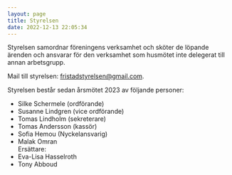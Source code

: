 ```yaml
---
layout: page
title: Styrelsen
date: 2022-12-13 22:05:34
---
```


<!-- wp:paragraph -->
<p>Styrelsen samordnar föreningens verksamhet och sköter de löpande ärenden och ansvarar för den verksamhet som husmötet inte delegerat till annan arbetsgrupp.</p>
<!-- /wp:paragraph -->

<!-- wp:paragraph -->
<p>Mail till styrelsen: <a href="mailto:fristadstyrelsen@gmail.com">fristadstyrelsen@gmail.com</a>.</p>
<!-- /wp:paragraph -->

<!-- wp:paragraph -->
<p>Styrelsen består sedan årsmötet 2023 av följande personer:</p>
<!-- /wp:paragraph -->

<!-- wp:list -->
<ul><!-- wp:list-item -->
<li>Silke Schermele (ordförande)</li>
<!-- /wp:list-item -->

<!-- wp:list-item -->
<li>Susanne Lindgren (vice ordförande)</li>
<!-- /wp:list-item -->

<!-- wp:list-item -->
<li>Tomas Lindholm (sekreterare)</li>
<!-- /wp:list-item -->

<!-- wp:list-item -->
<li>Tomas Andersson (kassör)</li>
<!-- /wp:list-item -->

<!-- wp:list-item -->
<li>Sofia Hemou (Nyckelansvarig)</li>
<!-- /wp:list-item -->

<!-- wp:list-item -->
<li>Malak Omran<br>Ersättare:</li>
<!-- /wp:list-item -->

<!-- wp:list-item -->
<li>Eva-Lisa Hasselroth</li>
<!-- /wp:list-item -->

<!-- wp:list-item -->
<li>Tony Abboud</li>
<!-- /wp:list-item --></ul>
<!-- /wp:list -->